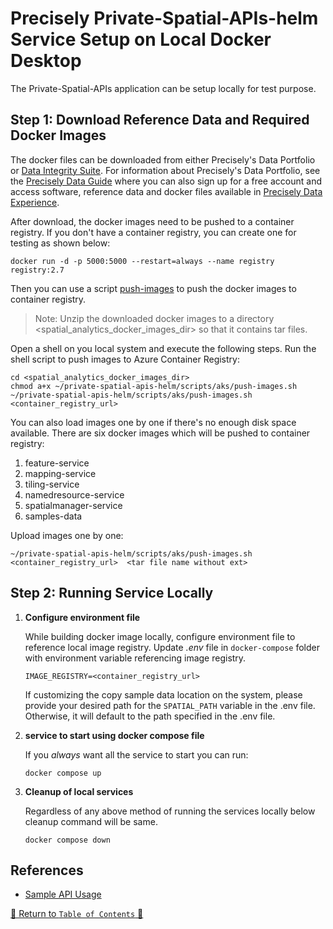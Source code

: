 # Precisely Private-Spatial-APIs-helm Service Setup on Local Docker Desktop

The Private-Spatial-APIs application can be setup locally for test purpose.

## Step 1: Download Reference Data and Required Docker Images

The docker files can be downloaded from either Precisely's Data Portfolio or [Data Integrity Suite](https://cloud.precisely.com/). For information about Precisely's Data Portfolio,
see the [Precisely Data Guide](https://dataguide.precisely.com/) where you can also sign up for a free account and
access software, reference data and docker files available in [Precisely Data Experience](https://data.precisely.com/).

After download, the docker images need to be pushed to a container registry. If you don't have a container registry, you can create one for testing as shown below:
   ```
   docker run -d -p 5000:5000 --restart=always --name registry registry:2.7
   ```
Then you can use a script [push-images](../scripts/aks/push-images.sh) to push the docker images to container registry.
> Note: Unzip the downloaded docker images to a directory <spatial_analytics_docker_images_dir> so that it contains tar files.

Open a shell on you local system and execute the following steps.
Run the shell script to push images to Azure Container Registry:
```shell
cd <spatial_analytics_docker_images_dir>
chmod a+x ~/private-spatial-apis-helm/scripts/aks/push-images.sh
~/private-spatial-apis-helm/scripts/aks/push-images.sh <container_registry_url>
```
You can also load images one by one if there's no enough disk space available.
There are six docker images which will be pushed to container registry:
1. feature-service
2. mapping-service
3. tiling-service
4. namedresource-service
5. spatialmanager-service
6. samples-data

Upload images one by one:
```shell
~/private-spatial-apis-helm/scripts/aks/push-images.sh <container_registry_url>  <tar file name without ext>
```


## Step 2: Running Service Locally

1. **Configure environment file**

   While building docker image locally, configure environment file to reference local image registry. Update _.env_ file in
      `docker-compose` folder with environment variable referencing image registry.
   ```properties
   IMAGE_REGISTRY=<container_registry_url>
   ```

   If customizing the copy sample data location on the system, please provide your desired path for the `SPATIAL_PATH` variable in the .env file. Otherwise, it will default to the path specified in the .env file.

2. **service to start using docker compose file**

   If you *always* want all the service to start you can run:
   ```
   docker compose up
   ```
3. **Cleanup of local services**

   Regardless of any above method of running the services locally below cleanup command will be same.

   ```shell
   docker compose down
   ```

## References

- [Sample API Usage](../charts/private-spatial-apis/README.md)

[🔗 Return to `Table of Contents` 🔗](../README.md##)